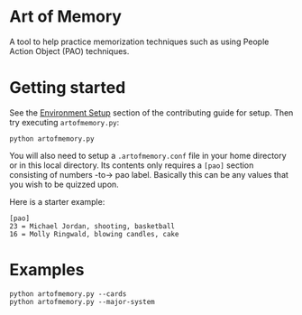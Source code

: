 # Art of Memory

A tool to help practice memorization techniques such as using People Action Object (PAO) techniques.

# Getting started

See the [Environment Setup](CONTRIBUTING.md) section of the contributing guide for setup.
Then try executing `artofmemory.py`:

    python artofmemory.py

You will also need to setup a `.artofmemory.conf` file in your home directory or in this
local directory. Its contents only requires a `[pao]` section consisting of numbers -to->
pao label. Basically this can be any values that you wish to be quizzed upon.

Here is a starter example:

    [pao]
    23 = Michael Jordan, shooting, basketball
    16 = Molly Ringwald, blowing candles, cake

# Examples

    python artofmemory.py --cards
    python artofmemory.py --major-system
